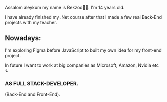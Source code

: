 <p>Assalom aleykum my name is Bekzod🧑‍💻. I'm 14 years old.</p>
<p>I have already finished my .Net course after that I made a few real Back-End projects with my teacher.</p>
<p><h2>Nowadays:</h2> I'm exploring Figma before JavaScript to built my own idea for my front-end project.</p>
<p>In future I want to work at big companies as Microsoft, Amazon, Nvidia etc ↓</p><h3>AS FULL STACK-DEVELOPER.</h3>(Back-End and Front-End).

<!---
bekzod28072009/bekzod28072009 is a ✨ special ✨ repository because its `README.md` (this file) appears on your GitHub profile.
You can click the Preview link to take a look at your changes.
--->
